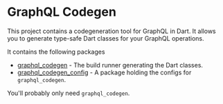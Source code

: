 # GraphQL Codegen

This project contains a codegeneration tool for GraphQL in Dart. It allows you
to generate type-safe Dart classes for your GraphQL operations.

It contains the following packages

* [graphql_codegen](/graphql_codegen) - The build runner generating the Dart classes.
* [graphql_codegen_config](/graphql_codegen_config) - A package holding the configs for `graphql_codegen`.

You'll probably only need `graphql_codegen`.
